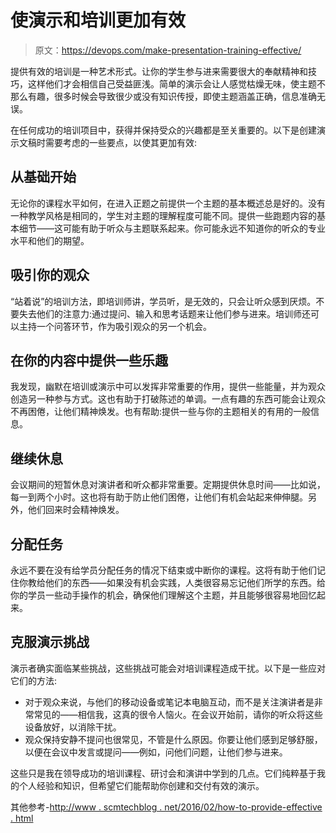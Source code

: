 # 使演示和培训更加有效

> 原文：<https://devops.com/make-presentation-training-effective/>

提供有效的培训是一种艺术形式。让你的学生参与进来需要很大的奉献精神和技巧，这样他们才会相信自己受益匪浅。简单的演示会让人感觉枯燥无味，使主题不那么有趣，很多时候会导致很少或没有知识传授，即使主题涵盖正确，信息准确无误。

在任何成功的培训项目中，获得并保持受众的兴趣都是至关重要的。以下是创建演示文稿时需要考虑的一些要点，以使其更加有效:

## 从基础开始

无论你的课程水平如何，在进入正题之前提供一个主题的基本概述总是好的。没有一种教学风格是相同的，学生对主题的理解程度可能不同。提供一些跑题内容的基本细节——这可能有助于听众与主题联系起来。你可能永远不知道你的听众的专业水平和他们的期望。

## 吸引你的观众

“站着说”的培训方法，即培训师讲，学员听，是无效的，只会让听众感到厌烦。不要失去他们的注意力:通过提问、输入和思考话题来让他们参与进来。培训师还可以主持一个问答环节，作为吸引观众的另一个机会。

## 在你的内容中提供一些乐趣

我发现，幽默在培训或演示中可以发挥非常重要的作用，提供一些能量，并为观众创造另一种参与方式。这也有助于打破陈述的单调。一点有趣的东西可能会让观众不再困倦，让他们精神焕发。也有帮助:提供一些与你的主题相关的有用的一般信息。

## 继续休息

会议期间的短暂休息对演讲者和听众都非常重要。定期提供休息时间——比如说，每一到两个小时。这也将有助于防止他们困倦，让他们有机会站起来伸伸腿。另外，他们回来时会精神焕发。

## 分配任务

永远不要在没有给学员分配任务的情况下结束或中断你的课程。这将有助于他们记住你教给他们的东西——如果没有机会实践，人类很容易忘记他们所学的东西。给你的学员一些动手操作的机会，确保他们理解这个主题，并且能够很容易地回忆起来。

## 克服演示挑战

演示者确实面临某些挑战，这些挑战可能会对培训课程造成干扰。以下是一些应对它们的方法:

*   对于观众来说，与他们的移动设备或笔记本电脑互动，而不是关注演讲者是非常常见的——相信我，这真的很令人恼火。在会议开始前，请你的听众将这些设备放好，以消除干扰。
*   观众保持安静不提问也很常见，不管是什么原因。你要让他们感到足够舒服，以便在会议中发言或提问——例如，问他们问题，让他们参与进来。

这些只是我在领导成功的培训课程、研讨会和演讲中学到的几点。它们纯粹基于我的个人经验和知识，但希望它们能帮助你创建和交付有效的演示。

其他参考-[http://www . scmtechblog . net/2016/02/how-to-provide-effective . html](http://www.scmtechblog.net/2016/02/how-to-provide-effective.html)